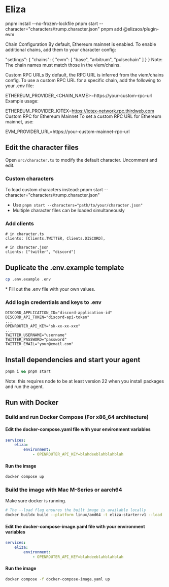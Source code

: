 # Eliza

pnpm install --no-frozen-lockfile
pnpm start --character="characters/trump.character.json"
pnpm add @elizaos/plugin-evm

Chain Configuration
By default, Ethereum mainnet is enabled. To enable additional chains, add them to your character config:

"settings": {
    "chains": {
        "evm": [
            "base", "arbitrum", "pulsechain"
        ]
    }
}
Note: The chain names must match those in the viem/chains.

Custom RPC URLs
By default, the RPC URL is inferred from the viem/chains config. To use a custom RPC URL for a specific chain, add the following to your .env file:

ETHEREUM_PROVIDER_<CHAIN_NAME>=https://your-custom-rpc-url
Example usage:

ETHEREUM_PROVIDER_IOTEX=https://iotex-network.rpc.thirdweb.com
Custom RPC for Ethereum Mainnet
To set a custom RPC URL for Ethereum mainnet, use:

EVM_PROVIDER_URL=https://your-custom-mainnet-rpc-url

## Edit the character files

Open `src/character.ts` to modify the default character. Uncomment and edit.

### Custom characters

To load custom characters instead:
pnpm start --character="characters/trump.character.json"
- Use `pnpm start --characters="path/to/your/character.json"`
- Multiple character files can be loaded simultaneously

### Add clients
```
# in character.ts
clients: [Clients.TWITTER, Clients.DISCORD],

# in character.json
clients: ["twitter", "discord"]
```

## Duplicate the .env.example template

```bash
cp .env.example .env
```

\* Fill out the .env file with your own values.

### Add login credentials and keys to .env
```
DISCORD_APPLICATION_ID="discord-application-id"
DISCORD_API_TOKEN="discord-api-token"
...
OPENROUTER_API_KEY="sk-xx-xx-xxx"
...
TWITTER_USERNAME="username"
TWITTER_PASSWORD="password"
TWITTER_EMAIL="your@email.com"
```

## Install dependencies and start your agent

```bash
pnpm i && pnpm start
```
Note: this requires node to be at least version 22 when you install packages and run the agent.

## Run with Docker

### Build and run Docker Compose (For x86_64 architecture)

#### Edit the docker-compose.yaml file with your environment variables

```yaml
services:
    eliza:
        environment:
            - OPENROUTER_API_KEY=blahdeeblahblahblah
```

#### Run the image

```bash
docker compose up
```

### Build the image with Mac M-Series or aarch64

Make sure docker is running.

```bash
# The --load flag ensures the built image is available locally
docker buildx build --platform linux/amd64 -t eliza-starter:v1 --load .
```

#### Edit the docker-compose-image.yaml file with your environment variables

```yaml
services:
    eliza:
        environment:
            - OPENROUTER_API_KEY=blahdeeblahblahblah
```

#### Run the image

```bash
docker compose -f docker-compose-image.yaml up
```
